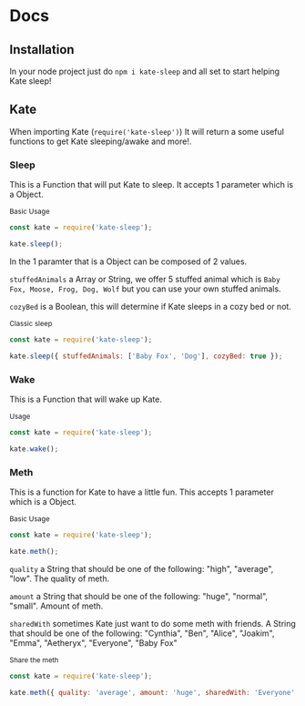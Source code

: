 # Docs

## Installation

In your node project just do `npm i kate-sleep` and all set to start helping Kate sleep!

## Kate

When importing Kate (`require('kate-sleep')`) It will return a some useful functions to get Kate sleeping/awake and more!.

### Sleep

This is a Function that will put Kate to sleep. It accepts 1 parameter which is a Object.

<p style="font-size:12px;">Basic Usage<p>

```js
const kate = require('kate-sleep');

kate.sleep();
```

In the 1 paramter that is a Object can be composed of 2 values.

`stuffedAnimals` a Array or String, we offer 5 stuffed animal which is `Baby Fox, Moose, Frog, Dog, Wolf` but you can use your own stuffed animals.

`cozyBed` is a Boolean, this will determine if Kate sleeps in a cozy bed or not.

<p style="font-size:12px;">Classic sleep<p>

```js
const kate = require('kate-sleep');

kate.sleep({ stuffedAnimals: ['Baby Fox', 'Dog'], cozyBed: true });
```

### Wake

This is a Function that will wake up Kate.

<p style="font-size:12px;">Usage<p>

```js
const kate = require('kate-sleep');

kate.wake();
```

### Meth

This is a function for Kate to have a little fun. This accepts 1 parameter which is a Object.

<p style="font-size:12px;">Basic Usage<p>

```js
const kate = require('kate-sleep');

kate.meth();
```

`quality` a String that should be one of the following: "high", "average", "low". The quality of meth.

`amount` a String that should be one of the following: "huge", "normal", "small". Amount of meth.

`sharedWith` sometimes Kate just want to do some meth with friends. A String that should be one of the following: "Cynthia", "Ben", "Alice", "Joakim", "Emma", "Aetheryx", "Everyone", "Baby Fox"

<p style="font-size:12px;">Share the meth<p>

```js
const kate = require('kate-sleep');

kate.meth({ quality: 'average', amount: 'huge', sharedWith: 'Everyone' });
```

